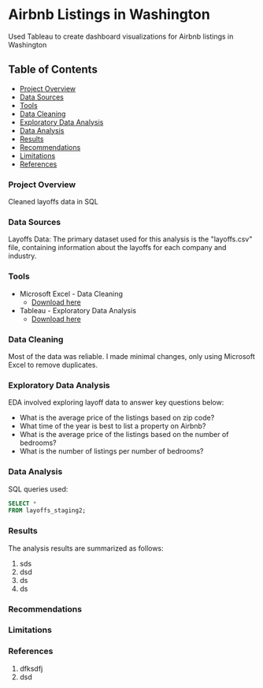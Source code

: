 # Airbnb Listings in Washington
Used Tableau to create dashboard visualizations for Airbnb listings in Washington

## Table of Contents

- [Project Overview](#project-overview)
- [Data Sources](#data-sources)
- [Tools](#tools)
- [Data Cleaning](#data-cleaning)
- [Exploratory Data Analysis](#exploratory-data-analysis)
- [Data Analysis](#data-analysis)
- [Results](#results)
- [Recommendations](#recommendations)
- [Limitations](#limitations)
- [References](#references)


### Project Overview

Cleaned layoffs data in SQL

### Data Sources
Layoffs Data: The primary dataset used for this analysis is the "layoffs.csv" file, containing information
about the layoffs for each company and industry.

### Tools

- Microsoft Excel - Data Cleaning
  - [Download here](https://www.microsoft.com/en-us/microsoft-365/excel)
- Tableau - Exploratory Data Analysis
  - [Download here](https://www.tableau.com/products/public/download)

### Data Cleaning

Most of the data was reliable. 
I made minimal changes, only using Microsoft Excel to remove duplicates.

### Exploratory Data Analysis

EDA involved exploring layoff data to answer key questions below:

- What is the average price of the listings based on zip code?
- What time of the year is best to list a property on Airbnb?
- What is the average price of the listings based on the number of bedrooms?
- What is the number of listings per number of bedrooms?


### Data Analysis

SQL queries used:

```sql
SELECT *
FROM layoffs_staging2;
```

### Results

The analysis results are summarized as follows:
1. sds
2. dsd
3. ds
4. ds

### Recommendations

### Limitations

### References

1. dfksdfj
2. dsd
